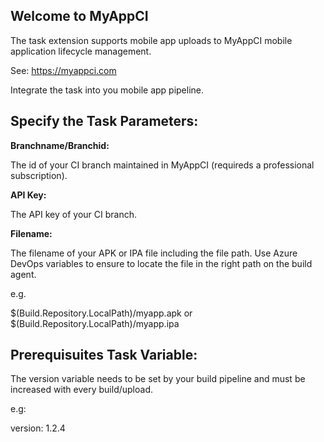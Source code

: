 

## Welcome to MyAppCI

The task extension supports mobile app uploads to MyAppCI mobile application lifecycle management.

See: https://myappci.com

 
Integrate the task into you mobile app pipeline.

## Specify the Task Parameters:

 

**Branchname/Branchid:**

 
The id of your CI branch maintained in MyAppCI (requireds a professional subscription).

  
**API Key:**

The API key of your CI branch.


**Filename:**

The filename of your APK or IPA file including the file path. Use Azure DevOps variables to ensure to locate the file in the right path on the build agent.

e.g.

$(Build.Repository.LocalPath)/myapp.apk or
$(Build.Repository.LocalPath)/myapp.ipa

 
## Prerequisuites Task Variable:

The version variable needs to be set by your build pipeline and must  be increased with every build/upload.

e.g:

version: 1.2.4